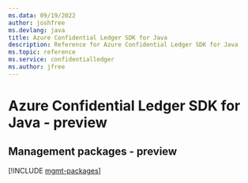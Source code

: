 ```yaml
---
ms.data: 09/19/2022
author: joshfree
ms.devlang: java
title: Azure Confidential Ledger SDK for Java
description: Reference for Azure Confidential Ledger SDK for Java
ms.topic: reference
ms.service: confidentialledger
ms.author: jfree
---
```

# Azure Confidential Ledger SDK for Java - preview

## Management packages - preview
[!INCLUDE [mgmt-packages](confidential-ledger-mgmt-index.md)]